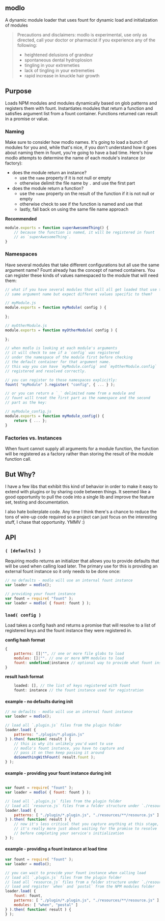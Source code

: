 ## modlo
A dynamic module loader that uses fount for dynamic load and initialization of modules

> Precautions and disclaimers: modlo is experimental, use only as directed, call your doctor or pharmacist if you experience any of the following: 
> * heightened delusions of grandeur
> * spontaneous dental hydroplosion
> * tingling in your extremeties
> * lack of tingling in your extremeties
> * rapid increase in knuckle hair growth

## Purpose
Loads NPM modules and modules dynamically based on glob patterns and registers them with fount. Instantiates modules that return a function and satisfies argument list from a fount container. Functions returned can result in a promise or value.

### Naming
Make sure to consider how modlo names. It's going to load a bunch of modules for you and, while that's nice, if you don't understand how it goes about naming them in fount, you're going to have a bad time. Here's how modlo attempts to determine the name of each module's instance (or factory):

 * does the module return an instance?
   * use the `name` property if it is not null or empty
   * otherwise delimit the file name by `.` and use the first part
 * does the module return a function?
   * use the `name` property on the result of the function if it is not null or empty
   * otherwise check to see if the function is named and use that
   * lastly, fall back on using the same file name approach

__Recommended__
```js
module.exports = function superAwesomeThing() {
	// because the function is named, it will be registered in fount
	// as `superAwesomeThing`.
}
```

### Namespaces
Have several modules that take different configurations but all use the same argument name? Fount already has the concept of named containers. You can register these kinds of values namespaced to the module that will need them:

```js
// what if you have several modules that will all get loaded that use the
// same argument name but expect different values specific to them?

// myModule.js
module.exports = function myModule( config ) {
	
};

// myOtherModule.js
module.exports = function myOtherModule( config ) {
	
};

// when modlo is looking at each module's arguments
// it will check to see if a `config` was registered
// under the namespace of the module first before checking
// the default container for that argument name.
// this way you can have `myModule.config` and `myOtherModule.config`
// registered and resolved correctly.

// you can register to those namespaces explicitly:
fount( "myModule" ).register( "config", { ... } );

// or you can return a `_` delimited name from a module and
// fount will treat the first part as the namespace and the second
// part as the key:

// myModule_config.js
module.exports = function myModule_config() {
	return { ... };
}
```

### Factories vs. Instances
When fount cannot supply all arguments for a module function, the function will be registered as a factory rather than storing the result of the module function call.

## But Why?
I have a few libs that exhibit this kind of behavior in order to make it easy to extend with plugins or by sharing code between things. It seemed like a good opportunity to pull the code into a single lib and improve the feature set, testing and documentation.

I also hate boilerplate code. Any time I think there's a chance to reduce the tons of wire-up code required so a project can just focus on the interesting stuff, I chase that opportunity. YMMV :)

## API

### `( [defaults] )`
Requiring modlo returns an initializer that allows you to provide defaults that will be used when calling load later. The primary use for this is providing an external fount instance so it only needs to be done once:

```js
// no defaults - modlo will use an internal fount instance
var loader = modlo();

// providing your fount instance
var fount = require( "fount" );
var loader = modlo( { fount: fount } );
```

### `load( config )`
Load takes a config hash and returns a promise that will resolve to a list of registered keys and the fount instance they were registered in.

__config hash format__
```js
{
	patterns: []|"", // one or more file globs to load
	modules: []|"". // one or more NPM modules to load
	fount: undefined|instance // optional way to provide what fount instance gets used
}
```

__result hash format__
```js
	loaded: [], // the list of keys registered with fount
	fount: instance // the fount instance used for registration
```

#### example - no defaults during init
```js
// no defaults - modlo will use an internal fount instance
var loader = modlo();

// load all `.plugin.js` files from the plugin folder
loader.load( {
	patterns: "./plugin/*.plugin.js"
} ).then( function( result ) {
	// this is why its unlikely you'd want to use
	// modlo's fount instance, you have to capture and
	// pass it on then keep passing it around
	doSomethingWithFount( result.fount );
} );
```

#### example - providing your fount instance during init
```js

var fount = require( "fount" );
var loader = modlo( { fount: fount } );

// load all `.plugin.js` files from the plugin folder
// load all `resource.js` files from a folder structure under `./resources`
loader.load( {
	patterns: [ "./plugin/*.plugin.js", "./resources/**/resource.js" ]
} ).then( function( result ) {
	// now it's less critical that you capture anything at this stage,
	// it's really more just about waiting for the promise to resolve
	// before completing your service's initialization
} );

```

#### example - providing a fount instance at load time
``` js
var fount = require( "fount" );
var loader = modlo();

// you can wait to provide your fount instance when calling load
// load all `.plugin.js` files from the plugin folder
// load all `resource.js` files from a folder structure under `./resources`
// load and register `when` and `postal` from the NPM modules folder
loader.load( {
	fount: fount,
	patterns: [ "./plugin/*.plugin.js", "./resources/**/resource.js" ],
	modules: [ "when", "postal" ]
} ).then( function( result ) {
} );
```
